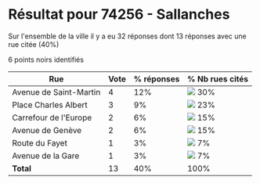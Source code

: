 # Résultat pour 74256 - Sallanches

Sur l'ensemble de la ville il y a eu 32 réponses dont 13 réponses avec une rue citée (40%)

6 points noirs identifiés

| Rue | Vote | % réponses | % Nb rues cités|
|-----|------|------------|----------------|
| Avenue de Saint-Martin | 4 | 12% | <img src="../../img/bar_30.gif" />&nbsp;30%|
| Place Charles Albert | 3 | 9% | <img src="../../img/bar_23.gif" />&nbsp;23%|
| Carrefour de l'Europe | 2 | 6% | <img src="../../img/bar_15.gif" />&nbsp;15%|
| Avenue de Genève | 2 | 6% | <img src="../../img/bar_15.gif" />&nbsp;15%|
| Route du Fayet | 1 | 3% | <img src="../../img/bar_7.gif" />&nbsp;7%|
| Avenue de la Gare | 1 | 3% | <img src="../../img/bar_7.gif" />&nbsp;7%|
| **Total** | 13 | 40% | 100%|

